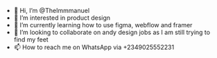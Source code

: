- 👋 Hi, I’m @TheImmmanuel
- 👀 I’m interested in product design
- 🌱 I’m currently learning how to use figma, webflow and framer
- 💞️ I’m looking to collaborate on andy design jobs as I am still trying to find my feet
- 📫 How to reach me on WhatsApp via +2349025552231

<!---
TheImmmanuel/TheImmmanuel is a ✨ special ✨ repository because its `README.md` (this file) appears on your GitHub profile.
You can click the Preview link to take a look at your changes.
--->
